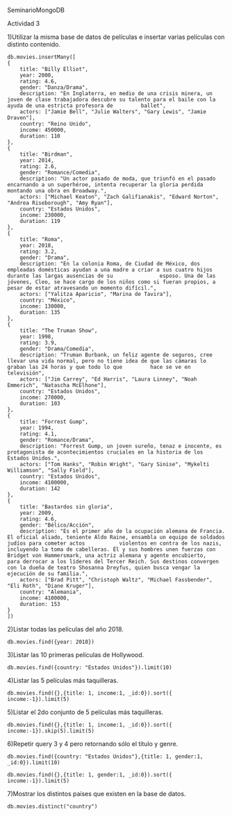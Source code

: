 SeminarioMongoDB

Actividad 3

1)Utilizar la misma base de datos de películas e insertar varias películas con distinto contenido.

    db.movies.insertMany([
    {
        title: "Billy Elliot", 
        year: 2000, 
        rating: 4.6, 
        gender: "Danza/Drama",
        description: "En Inglaterra, en medio de una crisis minera, un joven de clase trabajadora descubre su talento para el baile con la ayuda de una estricta profesora de         ballet",
        actors: ["Jamie Bell", "Julie Walters", "Gary Lewis", "Jamie Draven"],
        country: "Reino Unido",
        income: 450000,
        duration: 110
    },
    {
        title: "Birdman", 
        year: 2014, 
        rating: 2.6, 
        gender: "Romance/Comedia",
        description: "Un actor pasado de moda, que triunfó en el pasado encarnando a un superhéroe, intenta recuperar la gloria perdida montando una obra en Broadway.",
        actors: ["Michael Keaton", "Zach Galifianakis", "Edward Norton", "Andrea Riseborough", "Amy Ryan"],
        country: "Estados Unidos",
        income: 230000,
        duration: 119
    },
    {
        title: "Roma", 
        year: 2018, 
        rating: 3.2, 
        gender: "Drama",
        description: "En la colonia Roma, de Ciudad de México, dos empleadas domésticas ayudan a una madre a criar a sus cuatro hijos durante las largas ausencias de su               esposo. Una de las jóvenes, Cleo, se hace cargo de los niños como si fueran propios, a pesar de estar atravesando un momento difícil.",
        actors: ["Yalitza Aparicio", "Marina de Tavira"],
        country: "México",
        income: 130000,
        duration: 135
    },
    {
        title: "The Truman Show", 
        year: 1998, 
        rating: 3.9, 
        gender: "Drama/Comedia",
        description: "Truman Burbank, un feliz agente de seguros, cree llevar una vida normal, pero no tiene idea de que las cámaras lo graban las 24 horas y que todo lo que         hace se ve en televisión",
        actors: ["Jim Carrey", "Ed Harris", "Laura Linney", "Noah Emmerich", "Natascha McElhone"],
        country: "Estados Unidos",
        income: 270000,
        duration: 103
    },
    {
        title: "Forrest Gump", 
        year: 1994, 
        rating: 4.1, 
        gender: "Romance/Drama",
        description: "Forrest Gump, un joven sureño, tenaz e inocente, es protagonista de acontecimientos cruciales en la historia de los Estados Unidos.",
        actors: ["Tom Hanks", "Robin Wright", "Gary Sinise", "Mykelti Williamson", "Sally Field"],
        country: "Estados Unidos",
        income: 4100000,
        duration: 142
    },
    {
        title: "Bastardos sin gloria", 
        year: 2009, 
        rating: 4.6, 
        gender: "Bélico/Acción",
        description: "Es el primer año de la ocupación alemana de Francia. El oficial aliado, teniente Aldo Raine, ensambla un equipo de soldados judíos para cometer actos           violentos en contra de los nazis, incluyendo la toma de cabelleras. Él y sus hombres unen fuerzas con Bridget von Hammersmark, una actriz alemana y agente encubierto,         para derrocar a los líderes del Tercer Reich. Sus destinos convergen con la dueña de teatro Shosanna Dreyfus, quien busca vengar la ejecución de su familia.",
        actors: ["Brad Pitt", "Christoph Waltz", "Michael Fassbender", "Eli Roth", "Diane Kruger"],
        country: "Alemania",
        income: 4100000,
        duration: 153
    }
    ])

2)Listar todas las películas del año 2018.

    db.movies.find({year: 2018})

3)Listar las 10 primeras películas de Hollywood.

    db.movies.find({country: "Estados Unidos"}).limit(10)

4)Listar las 5 películas más taquilleras.

    db.movies.find({},{title: 1, income:1, _id:0}).sort({ income:-1}).limit(5)

5)Listar el 2do conjunto de 5 películas más taquilleras.

    db.movies.find({},{title: 1, income:1, _id:0}).sort({ income:-1}).skip(5).limit(5)

6)Repetir query 3 y 4 pero retornando sólo el título y genre.
    
    db.movies.find({country: "Estados Unidos"},{title: 1, gender:1, _id:0}).limit(10)

    db.movies.find({},{title: 1, gender:1, _id:0}).sort({ income:-1}).limit(5)

7)Mostrar los distintos países que existen en la base de datos.

    db.movies.distinct("country")
